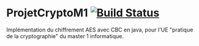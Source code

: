 # ProjetCryptoM1 [![Build Status](https://travis-ci.com/anthonyBertrant/ProjetCryptoM1.svg?token=1PZcKAncrkHxFsUpsZGg&branch=dev)](https://travis-ci.com/anthonyBertrant/ProjetCryptoM1)
Implémentation du chiffrement AES avec CBC en java, pour l'UE "pratique de la cryptographie" du master 1 informatique.
